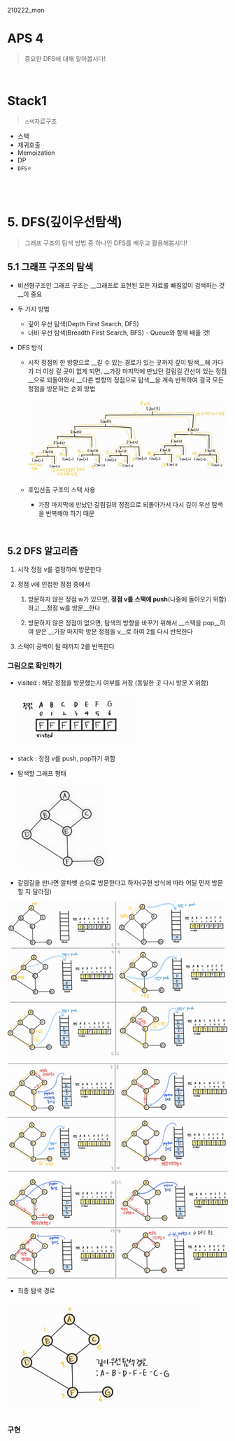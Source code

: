 210222_mon

# APS 4

> 중요한 DFS에 대해 알아봅시다!

<br>

# Stack1

> `스택`자료구조

- 스택
- 재귀호출
- Memoization
- DP
- `DFS`:star:

<br>

<br>

# 5. DFS(깊이우선탐색)

> 그래프 구조의 탐색 방법 중 하나인 DFS를 배우고 활용해봅시다!

## 5.1 그래프 구조의 탐색

- 비선형구조인 그래프 구조는 __그래프로 표현된 모든 자료를 빠짐없이 검색하는 것__이 중요

- 두 가지 방법
  - 깊이 우선 탐색(Depth First Search, DFS)
  - 너비 우선 탐색(Breadth First Search, BFS) - Queue와 함께 배울 것!

- DFS 방식

  - 시작 정점의 한 방향으로 __갈 수 있는 경로가 있는 곳까지 깊이 탐색__해 가다가 더 이상 갈 곳이 없게 되면, __가장 마지막에 만났던 갈림길 간선이 있는 정점__으로 되돌아와서 __다른 방향의 정점으로 탐색__을 계속 반복하여 결국 모든 정점을 방문하는 순회 방법

    ![image-20210228150047611](210222_3_stack1.assets/image-20210228150047611.png)

  - 후입선출 구조의 스택 사용

    - 가장 마지막에 만났던 갈림길의 정점으로 되돌아가서 다시 깊이 우선 탐색을 반복해야 하기 때문

<br>

## 5.2 DFS 알고리즘

1. 시작 정점 v를 결정하여 방문한다

2. 정점 v에 인접한 정점 중에서

   1) 방문하지 않은 정점 w가 있으면, __정점 v를 스택에 push__(나중에 돌아오기 위함)하고 __정점 w를 방문__한다

   2) 방문하지 않은 정점이 없으면, 탐색의 방향을 바꾸기 위해서 __스택을 pop__하여 받은 __가장 마지막 방문 정점을 v__로 하여 2를 다시 반복한다

3. 스택이 공백이 될 때까지 2를 반복한다

### 그림으로 확인하기

- visited : 해당 정점을 방문했는지 여부를 저장 (동일한 곳 다시 방문 X 위함)

  <img src="210222_3_stack1.assets/image-20210228160407561.png" alt="image-20210228160407561" style="zoom:50%;" />

- stack : 정점 v를 push, pop하기 위함

- 탐색할 그래프 형태

  <img src="210222_3_stack1.assets/image-20210228160818172.png" alt="image-20210228160818172" style="zoom:40%;" />

- 갈림길을 만나면 알파벳 순으로 방문한다고 하자(구현 방식에 따라 어딜 먼저 방문할 지 달라짐)

![image-20210228194515117](210222_3_stack1.assets/image-20210228194515117.png)

![image-20210228194526376](210222_3_stack1.assets/image-20210228194526376.png)

![image-20210228194542582](210222_3_stack1.assets/image-20210228194542582.png)

- 최종 탐색 경로

<img src="210222_3_stack1.assets/image-20210228194553108.png" alt="image-20210228194553108" style="zoom:50%;" />

### 구현

```python

```

